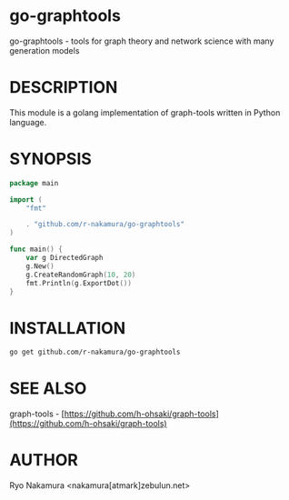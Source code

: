 # go-graphtools

go-graphtools - tools for graph theory and network science with many generation models

# DESCRIPTION

This module is a golang implementation of graph-tools written in
Python language.

# SYNOPSIS

```go
package main

import (
	"fmt"

	. "github.com/r-nakamura/go-graphtools"
)

func main() {
	var g DirectedGraph
	g.New()
	g.CreateRandomGraph(10, 20)
	fmt.Println(g.ExportDot())
}
```

# INSTALLATION

```sh
go get github.com/r-nakamura/go-graphtools
```

# SEE ALSO

graph-tools - [https://github.com/h-ohsaki/graph-tools](https://github.com/h-ohsaki/graph-tools)

# AUTHOR

Ryo Nakamura <nakamura[atmark]zebulun.net>
